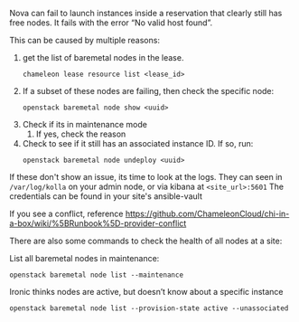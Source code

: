 Nova can fail to launch instances inside a reservation that clearly still has free nodes. It fails with the error “No valid host found”. 

This can be caused by multiple reasons:

1. get the list of baremetal nodes in the lease.
   ```
   chameleon lease resource list <lease_id>
   ```
1. If a subset of these nodes are failing, then check the specific node:
   ```
   openstack baremetal node show <uuid>
   ```
1. Check if its in maintenance mode
   1. If yes, check the reason
1. Check to see if it still has an associated instance ID. If so, run:
   ```
   openstack baremetal node undeploy <uuid>
   ```

If these don't show an issue, its time to look at the logs. They can seen in `/var/log/kolla` on your admin node,
or via kibana at `<site_url>:5601`
The credentials can be found in your site's ansible-vault

If you see a conflict, reference https://github.com/ChameleonCloud/chi-in-a-box/wiki/%5BRunbook%5D-provider-conflict


There are also some commands to check the health of all nodes at a site:

List all baremetal nodes in maintenance: 
```
openstack baremetal node list --maintenance
```

Ironic thinks nodes are active, but doesn’t know about a specific instance
```
openstack baremetal node list --provision-state active --unassociated
```


